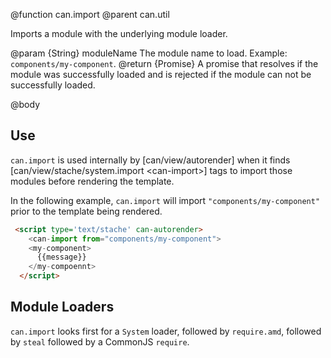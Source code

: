 @function can.import
@parent can.util

Imports a module with the underlying module loader.

@param {String} moduleName The module name to load.  Example: `components/my-component`.
@return {Promise} A promise that resolves if the module was successfully loaded and
is rejected if the module can not be successfully loaded.

@body

## Use

`can.import` is used internally by [can/view/autorender] when it finds [can/view/stache/system.import &lt;can-import&gt;] tags
to import those modules before rendering the template.  


In the following example, `can.import` will import `"components/my-component"` prior to the template being 
rendered.


```html
 <script type='text/stache' can-autorender>
    <can-import from="components/my-component">
    <my-component>
      {{message}}
    </my-compoennt>
  </script>
```

## Module Loaders

`can.import` looks first for a `System` loader, followed by `require.amd`, followed by `steal` followed by a
CommonJS `require`.